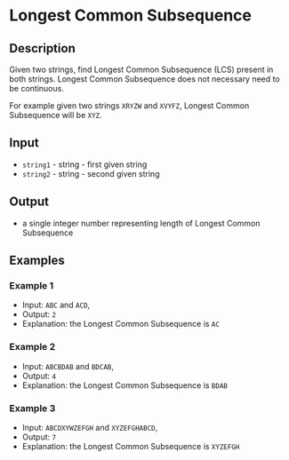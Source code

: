 # Longest Common Subsequence

## Description

Given two strings, find Longest Common Subsequence (LCS) present in both strings. Longest Common Subsequence does not
necessary need to be continuous.

For example given two strings `XRYZW` and `XVYFZ`, Longest Common Subsequence will be `XYZ`.

## Input

* `string1` - string - first given string
* `string2` - string - second given string

## Output

* a single integer number representing length of Longest Common Subsequence

## Examples

### Example 1

* Input: `ABC` and `ACD`,
* Output: `2`
* Explanation: the Longest Common Subsequence is `AC`

### Example 2

* Input: `ABCBDAB` and `BDCAB`,
* Output: `4`
* Explanation: the Longest Common Subsequence is `BDAB`

### Example 3

* Input: `ABCDXYWZEFGH` and `XYZEFGHABCD`,
* Output: `7`
* Explanation: the Longest Common Subsequence is `XYZEFGH`
